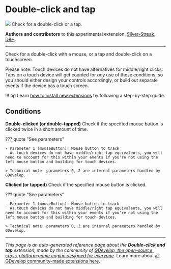 # Double-click and tap

<img src="https://resources.gdevelop-app.com/assets/Icons/Line Hero Pack/Master/SVG/Computers and Hardware/Computers and Hardware_mouse_wireless_pc.svg" class="extension-icon"></img>
Check for a double-click or a tap.

**Authors and contributors** to this experimental extension: [Silver-Streak](https://gd.games/Silver-Streak), [D8H](https://gd.games/D8H).

---

Check for a double-click with a mouse, or a tap and double-click on a touchscreen.

Please note: Touch devices do not have alternatives for middle/right clicks. Taps on a touch device will get counted for _any_ use of these conditions, so you should either design your controls accordingly, or build out separate events if the device has a touch screen.

!!! tip
    Learn [how to install new extensions](/gdevelop5/extensions/search) by following a step-by-step guide.

## Conditions

**Double-clicked (or double-tapped)**
Check if the specified mouse button is clicked twice in a short amount of time.

??? quote "See parameters"

    - Parameter 1 (mouseButton): Mouse button to track
      As touch devices do not have middle/right tap equivalents, you will need to account for this within your events if you're not using the left mouse button and building for touch devices.

    > Technical note: parameters 0, 2 are internal parameters handled by GDevelop.

**Clicked (or tapped)**
Check if the specified mouse button is clicked.

??? quote "See parameters"

    - Parameter 1 (mouseButton): Mouse button to track
      As touch devices do not have middle/right tap equivalents, you will need to account for this within your events if you're not using the left mouse button and building for touch devices.

    > Technical note: parameters 0, 2 are internal parameters handled by GDevelop.




---

*This page is an auto-generated reference page about the **Double-click and tap** extension, made by the community of [GDevelop, the open-source, cross-platform game engine designed for everyone](https://gdevelop.io/).* Learn more about [all GDevelop community-made extensions here](/gdevelop5/extensions).